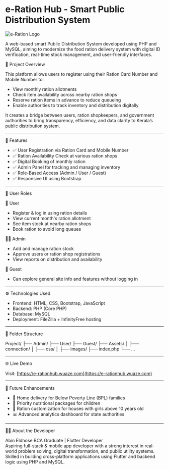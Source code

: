 # e-Ration Hub - Smart Public Distribution System

![e-Ration Logo](Assets/Templates/User/images/eration.png)

A web-based smart Public Distribution System developed using PHP and MySQL, aiming to modernize the food ration delivery system with digital ID verification, real-time stock management, and user-friendly interfaces.


🧩 Project Overview

This platform allows users to register using their Ration Card Number and Mobile Number to:
- View monthly ration allotments
- Check item availability across nearby ration shops
- Reserve ration items in advance to reduce queueing
- Enable authorities to track inventory and distribution digitally

It creates a bridge between users, ration shopkeepers, and government authorities to bring transparency, efficiency, and data clarity to Kerala’s public distribution system.

---

🔑 Features

- ✅ User Registration via Ration Card and Mobile Number
- ✅ Ration Availability Check at various ration shops
- ✅ Digital Booking of monthly ration
- ✅ Admin Panel for tracking and managing inventory
- ✅ Role-Based Access (Admin / User / Guest)
- ✅ Responsive UI using Bootstrap

---

👥 User Roles

 🛒 User
- Register & log in using ration details
- View current month's ration allotment
- See item stock at nearby ration shops
- Book ration to avoid long queues

 🧑‍💼 Admin
- Add and manage ration stock
- Approve users or ration shop registrations
- View reports on distribution and availability

 👀 Guest
- Can explore general site info and features without logging in

---

 ⚙️ Technologies Used

- Frontend: HTML, CSS, Bootstrap, JavaScript
- Backend: PHP (Core PHP)
- Database: MySQL
- Deployment: FileZilla + InfinityFree hosting

---

 📁 Folder Structure

Project/
├── Admin/
├── User/
├── Guest/
├── Assets/
│ ├── connection/
│ ├── css/
│ ├── images/
├── index.php
└── ...

---

🌐 Live Demo

Visit: [https://e-rationhub.wuaze.com](https://e-rationhub.wuaze.com)

---

 🚀 Future Enhancements

- 🚚 Home delivery for Below Poverty Line (BPL) families
- 🍼 Priority nutritional packages for children
- 👧 Ration customization for houses with girls above 10 years old
- 📊 Advanced analytics dashboard for state authorities

---

🧑‍🎓 About the Developer

Abin Eldhose
BCA Graduate | Flutter Developer  
Aspiring full-stack & mobile app developer with a strong interest in real-world problem solving, digital transformation, and public utility systems. Skilled in building cross-platform applications using Flutter and backend logic using PHP and MySQL.
